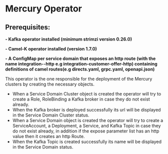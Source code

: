 # Mercury Operator

## Prerequisites:
**- Kafka operator installed (minimum strimzi version 0.26.0)**

**- Camel-K operator installed (version 1.7.0)**

**- A ConfigMap per service domain that exposes an http route
(with the name integration-<service-domain-name>-http e.g integration-customer-offer-http)
containing definitions of camel routes(e.g directs.yaml, grpc.yaml, openapi.json)**

This operator is the one responsible for the deployment of the Mercury clusters by creating the necessary objects.
* When a Service Domain Cluster object is created the operator will try to create a Role, RoleBinding a Kafka broker in case they do not exist already.
* When the Kafka broker is deployed successfully its url will be displayed in the Service Domain Cluster status.
* When a Service Domain object is created the operator will try to create a ServiceAccount, a Deployment, a Service, and Kafka Topic in case they do not exist already, in addition if the expose parameter list has an http value then it creates an http Route.
* When the Kafka Topic is created successfully its name will be displayed in the Service Domain status.
